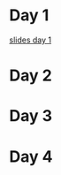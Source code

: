 # Day 1
[slides day 1](https://docs.google.com/presentation/d/1tclScIQgTl6zOHQs4D62eOPw1HqyrSqN/edit?usp=sharing&ouid=112454259737266877874&rtpof=true&sd=true)
# Day 2

# Day 3

# Day 4


